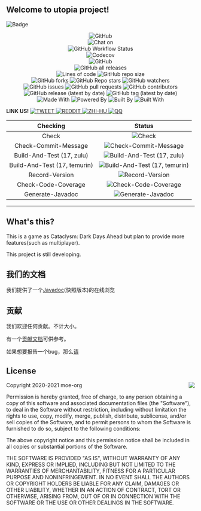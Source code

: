 ## Welcome to utopia project!

![Badge](https://socialify.git.ci/moe-org/utopia/image?language=1&logo=https%3A%2F%2Fraw.githubusercontent.com%2Fmoe-org%2Futopia%2Fmaster%2Ficon%2FUtopia.png&owner=1&theme=Light)

<p align="center">
    <img alt="GitHub" src="https://img.shields.io/github/license/moe-org/utopia?style=for-the-badge" />
    <!------------------------>
    <br>
    <!------------------------>
    <img alt="Chat on" src="https://img.shields.io/badge/Chat%20On-QQ-blue?style=for-the-badge&logo=tencentqq">
    <!------------------------>
    <br>
    <!------------------------>
    <img alt="GitHub Workflow Status" src="https://img.shields.io/github/workflow/status/moe-org/utopia/CI%20And%20CD?style=for-the-badge">
    <!------------------------>
    <br>
    <!------------------------>
    <img alt="Codecov" src="https://img.shields.io/codecov/c/github/moe-org/utopia?label=Code%20Coverage&style=for-the-badge&token=EIQ5NBKM5I"/>
    <!------------------------>
    <br>
    <!------------------------>
    <img alt="GitHub" src="https://img.shields.io/badge/commitizen-friendly-brightgreen.svg?style=for-the-badge" />
    <!------------------------>
    <br>
    <!------------------------>
    <img alt="GitHub all releases" src="https://img.shields.io/github/downloads/moe-org/utopia/total?style=for-the-badge">
    <!------------------------>
    <br>
    <!------------------------>
    <img alt="Lines of code" src="https://img.shields.io/tokei/lines/github/moe-org/utopia?style=for-the-badge">
    <img alt="GitHub repo size" src="https://img.shields.io/github/repo-size/moe-org/utopia?style=for-the-badge">
    <!------------------------>
    <br>
    <!------------------------>
    <img alt="GitHub forks" src="https://img.shields.io/github/forks/moe-org/utopia?style=for-the-badge">
    <img alt="GitHub Repo stars" src="https://img.shields.io/github/stars/moe-org/utopia?style=for-the-badge">
    <img alt="GitHub watchers" src="https://img.shields.io/github/watchers/moe-org/utopia?style=for-the-badge">
    <!------------------------>
    <br>
    <!------------------------>
    <img alt="GitHub issues" src="https://img.shields.io/github/issues/moe-org/utopia?style=for-the-badge">
    <img alt="GitHub pull requests" src="https://img.shields.io/github/issues-pr/moe-org/utopia?style=for-the-badge">
    <img alt="GitHub contributors" src="https://img.shields.io/github/contributors-anon/moe-org/utopia?color=green&style=for-the-badge">
    <!------------------------>
    <br>
    <!------------------------>
    <img alt="GitHub release (latest by date)" src="https://img.shields.io/github/v/release/moe-org/utopia?style=for-the-badge">
    <img alt="GitHub tag (latest by date)" src="https://img.shields.io/github/v/tag/moe-org/utopia?label=snapshot&style=for-the-badge">
    <!------------------------>
    <br>
    <!------------------------>
    <img alt="Made With" src="https://img.shields.io/badge/Made%20With-Java-blue?style=for-the-badge&logo=java">
    <img alt="Powered By" src="https://img.shields.io/badge/Powered%20By-Coffee%E2%98%95-blue?style=for-the-badge">
    <img alt="Built By" src="https://img.shields.io/badge/Built%20By-developer-blue?style=for-the-badge">
    <img alt="Built With" src="https://img.shields.io/badge/Built%20With-%E2%9D%A4%EF%B8%8F-blue?style=for-the-badge">
    <!------------------------>
    <br>
    <!------------------------>
</p>

**LINK US!**
<a href="https://twitter.com/ming_moe_" target="_blank">
    <img src="https://img.shields.io/badge/%20-Tweet-green?style=for-the-badge&logo=twitter&color=blue" alt="TWEET"/>
</a>
<a href="https://www.reddit.com/user/Ming_moe" target="_blank">
    <img src="https://img.shields.io/badge/%20-Reddit-green?style=for-the-badge&logo=reddit&color=black" alt="REDDIT"/>
</a>
<a href="https://www.zhihu.com/people/cai-hong-hai-dao-80" target="_blank">
    <img src="https://img.shields.io/badge/%20-知乎-green?style=for-the-badge&logo=zhihu&color=white&logoColor=blue" alt="ZHI-HU"/>
</a>
<a href="https://jq.qq.com/?_wv=1027&k=quSXBWj1" target="_blank">
    <img src="https://img.shields.io/badge/%20-QQ-green?style=for-the-badge&logo=tencentqq&color=red" alt="QQ"/>
</a>

<!---ubadge-auto-list-begin-->
| Checking | Status |
| :-------:|:------:|
| Check | ![Check](https://img.shields.io/badge/build-passing-green?style=for-the-badge&logo=githubactions&logoColor=white) |
| Check-Commit-Message | ![Check-Commit-Message](https://img.shields.io/badge/build-failed-red?style=for-the-badge&logo=githubactions&logoColor=white) |
| Build-And-Test (17, zulu) | ![Build-And-Test (17, zulu)](https://img.shields.io/badge/build-passing-green?style=for-the-badge&logo=githubactions&logoColor=white) |
| Build-And-Test (17, temurin) | ![Build-And-Test (17, temurin)](https://img.shields.io/badge/build-passing-green?style=for-the-badge&logo=githubactions&logoColor=white) |
| Record-Version | ![Record-Version](https://img.shields.io/badge/build-skipped-lightgrey?style=for-the-badge&logo=githubactions&logoColor=white) |
| Check-Code-Coverage | ![Check-Code-Coverage](https://img.shields.io/badge/build-skipped-lightgrey?style=for-the-badge&logo=githubactions&logoColor=white) |
| Generate-Javadoc | ![Generate-Javadoc](https://img.shields.io/badge/build-skipped-lightgrey?style=for-the-badge&logo=githubactions&logoColor=white) |
<!---ubadge-auto-list-end-->

---------

## What's this?
This is a game as Cataclysm: Dark Days Ahead but plan to provide more features(such as multiplayer).

This project is still developing.

## 我们的文档
我们提供了一个[Javadoc](https://utopia.doc.kawayi.moe/)(快照版本)的在线浏览

## 贡献
我们欢迎任何贡献。不计大小。

有一个[贡献文档](https://github.com/moe-org/utopia/blob/master/CONTRIBUTING.md)可供参考。

如果想要报告一个bug，那么[请](https://github.com/moe-org/utopia/issues)


## License

<a href="http://opensource.org/licenses/MIT" target="_blank">
<img align="right" src="http://opensource.org/trademarks/opensource/OSI-Approved-License-100x137.png">
</a>

Copyright 2020-2021 moe-org

Permission is hereby granted, free of charge, to any person obtaining a copy of this software and associated documentation files (the "Software"), to deal in the Software without restriction, including without limitation the rights to use, copy, modify, merge, publish, distribute, sublicense, and/or sell copies of the Software, and to permit persons to whom the Software is furnished to do so, subject to the following conditions:

The above copyright notice and this permission notice shall be included in all copies or substantial portions of the Software.

THE SOFTWARE IS PROVIDED "AS IS", WITHOUT WARRANTY OF ANY KIND, EXPRESS OR IMPLIED, INCLUDING BUT NOT LIMITED TO THE WARRANTIES OF MERCHANTABILITY, FITNESS FOR A PARTICULAR PURPOSE AND NONINFRINGEMENT. IN NO EVENT SHALL THE AUTHORS OR COPYRIGHT HOLDERS BE LIABLE FOR ANY CLAIM, DAMAGES OR OTHER LIABILITY, WHETHER IN AN ACTION OF CONTRACT, TORT OR OTHERWISE, ARISING FROM, OUT OF OR IN CONNECTION WITH THE SOFTWARE OR THE USE OR OTHER DEALINGS IN THE SOFTWARE.

